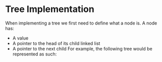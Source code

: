 # Tree Implementation

When implementing a tree we first need to define what a node is. A node has:
- A value
- A pointer to the head of its child linked list
- A pointer to the next child
For example, the following tree would be represented as such:
